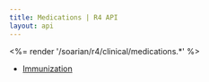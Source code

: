 ```yaml
---
title: Medications | R4 API
layout: api
---
```


<%= render '/soarian/r4/clinical/medications.*' %>

* [Immunization](../medications/immunization)
